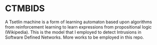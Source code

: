 # CTMBIDS
A Tsetlin machine is a form of learning automaton based upon algorithms from reinforcement learning to learn expressions from propositional logic (Wikipedia).
This is the model that I employed to detect Intrusions in Software Defined Networks. More works to be employed in this repo.
